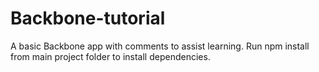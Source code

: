 # Backbone-tutorial
A basic Backbone app with comments to assist learning.
Run npm install from main project folder to install dependencies.
